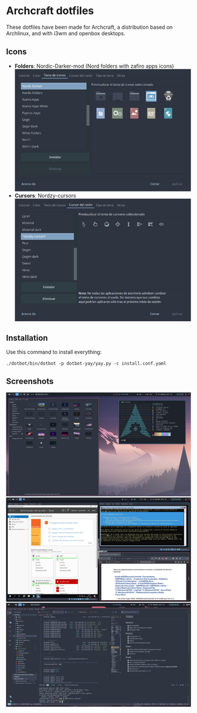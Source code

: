 # Archcraft dotfiles
These dotfiles have been made for Archcraft, a distribution based on Archlinux, and with i3wm and openbox desktops.

## Icons
* **Folders**: Nordic-Darker-mod (Nord folders with zafiro apps icons) ![Icons](images/icons.png)
* **Cursors**: Nordzy-cursors ![Cursors](images/cursors.png)

## Installation
Use this command to install everything:
```
./dotbot/bin/dotbot -p dotbot-yay/yay.py -c install.conf.yaml
```
## Screenshots
![Wallpapers and neofetch](images/image1.png)
![Using virtual machines](images/image2.png)
![VSCode](images/image3.png)